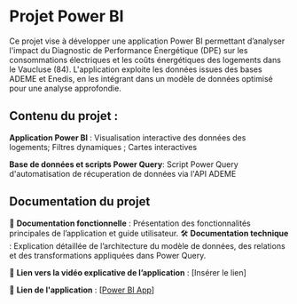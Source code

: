 # Projet Power BI

Ce projet vise à développer une application Power BI permettant d’analyser l'impact du Diagnostic de Performance Énergétique (DPE) sur les consommations électriques et les coûts énergétiques des logements dans le Vaucluse (84). L'application exploite les données issues des bases ADEME et Enedis, en les intégrant dans un modèle de données optimisé pour une analyse approfondie.

## **Contenu du projet** :

  **Application Power BI** : Visualisation interactive des données des logements; Filtres dynamiques ; Cartes interactives 
      
  **Base de données et scripts Power Query**: Script Power Query d'automatisation de récuperation de données via l'API ADEME
      
## **Documentation du projet**

📖 **Documentation fonctionnelle** : Présentation des fonctionnalités principales de l’application et guide utilisateur.
🛠️ **Documentation technique** : Explication détaillée de l’architecture du modèle de données, des relations et des transformations appliquées dans Power Query.

🎥 **Lien vers la vidéo explicative de l’application** : [Insérer le lien]

🔗 **Lien de l'application** : [[Power BI App](https://app.powerbi.com/links/sZWAXHwbv6?ctid=a51a6642-5911-4306-a13c-f4731ab9c63f&pbi_source=linkShare)]
